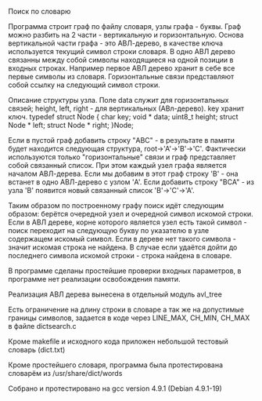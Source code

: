 Поиск по словарю

Программа строит граф по файлу словаря, узлы графа - буквы. Граф можно разбить на 2 части - вертикальную и горизонтальную. Основа вертикальной части графа - это АВЛ-дерево, в качестве ключа используется текущий символ строки словаря. В одно АВЛ дерево связанны между собой символы находящиеся на одной позиции в входных строках. Например первое АВЛ дерево хранит в себе все первые символы из словаря. Горизонтальные связи представляют собой ссылку на следующий символ строки. 

Описание структуры узла. Поле data служит для горизонтальных связей; height, left, right - для вертикальных (АВл-дерево). key хранит ключ.
typedef struct Node {
  char key;
  void * data;
  uint8_t height;
  struct Node * left;
  struct Node * right;
}Node;

Если в пустой граф добавить строку "ABC" - в результате в памяти будет находится следующая структура, root->'A'->'B'->'C'. Фактически используются только "горизонтальные" связи и граф представляет собой связанный список. При этом каждый узел графа является началом АВЛ-дерева. Если мы добавим в этот граф строку 'B' - она встанет в одно АВЛ-дерево с узлом 'A'. Если добавить строку "BCA" - из узла 'B' появится новый связанный список 'B'->'C'->'A'.

Таким образом по построенному графу поиск идёт следующим образом: берётся очередной узел и очередной символ искомой строки. Если в АВЛ дереве, корне которого является узел есть такой символ - поиск переходит на следующую букву по указателю в узле содержащем искомый символ. Если в дереве нет такого символа - значит искомая строка не найдена. В случае если удаётся дойти до последнего символа искомой строки - строка найдена в словаре.

В программе сделаны простейшие проверки входных параметров, в программе нет реализации освобождения памяти.

Реализация АВЛ дерева вынесена в отдельный модуль avl_tree

Есть ограничение на длину строки в словаре а так же на допустимые границы символов, задается в коде через LINE_MAX, CH_MIN, CH_MAX в файле dictsearch.c

Кроме makefile и исходного кода приложен небольшой тестовый словарь (dict.txt)

Кроме простейшего словаря, программа была протестирована словарём из /usr/share/dict/words

Собрано и протестировано на gcc version 4.9.1 (Debian 4.9.1-19)
